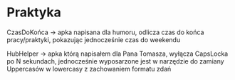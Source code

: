 # Praktyka
CzasDoKońca -> apka napisana dla humoru, odlicza czas do końca pracy/praktyki, pokazując jednocześnie czas do weekendu

 HubHelper -> apka którą napisałem dla Pana Tomasza, wyłącza CapsLocka po N sekundach, jednocześnie wyposarzone jest w narzędzie do zamiany Uppercasów w lowercasy z zachowaniem formatu zdań
